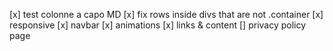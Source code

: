 [x] test colonne a capo MD
[x] fix rows inside divs that are not .container
[x] responsive
[x] navbar
[x] animations
[x] links & content
[] privacy policy page